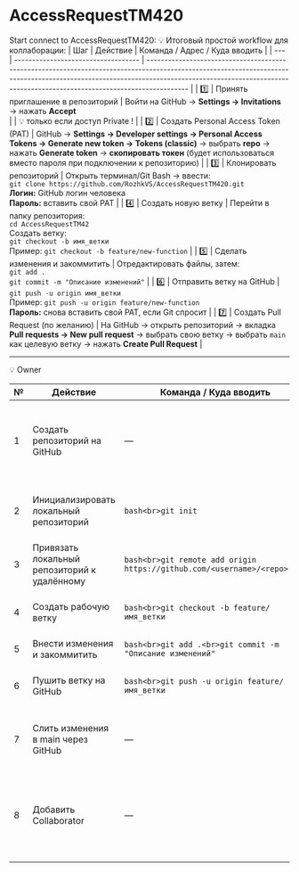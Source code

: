 # AccessRequestTM420

Start connect to AccessRequestTM420: 
💡 Итоговый простой workflow для коллаборации:
| Шаг | Действие                            | Команда / Адрес / Куда вводить                                                                                                                                                                                                                        |
| --- | ----------------------------------- | ----------------------------------------------------------------------------------------------------------------------------------------------------------------------------------------------------------------------------------------------------- |
| 1️⃣ | Принять приглашение в репозиторий   | Войти на GitHub → **Settings → Invitations** → нажать **Accept**  
|     |  💡 только если доступ Private !   |
| 2️⃣ | Создать Personal Access Token (PAT) | GitHub → **Settings → Developer settings → Personal Access Tokens → Generate new token → Tokens (classic)** → выбрать **repo** → нажать **Generate token** → **скопировать токен** (будет использоваться вместо пароля при подключении к репозиторию) |
| 3️⃣ | Клонировать репозиторий             | Открыть терминал/Git Bash → ввести:<br>`git clone https://github.com/RozhkVS/AccessRequestTM420.git`<br>**Логин:** GitHub логин человека<br>**Пароль:** вставить свой PAT                                                                              |
| 4️⃣ | Создать новую ветку                 | Перейти в папку репозитория:<br>`cd AccessRequestTM42`<br>Создать ветку:<br>`git checkout -b имя_ветки`<br>Пример: `git checkout -b feature/new-function`                                                                                             |
| 5️⃣ | Сделать изменения и закоммитить     | Отредактировать файлы, затем:<br>`git add .`<br>`git commit -m "Описание изменений"`                                                                                                                                                                  |
| 6️⃣ | Отправить ветку на GitHub           | `git push -u origin имя_ветки`<br>Пример: `git push -u origin feature/new-function`<br>**Пароль:** снова вставить свой PAT, если Git спросит                                                                                                          |
| 7️⃣ | Создать Pull Request (по желанию)   | На GitHub → открыть репозиторий → вкладка **Pull requests → New pull request** → выбрать свою ветку → выбрать `main` как целевую ветку → нажать **Create Pull Request**                                                                               |


------------------------------------------------------------------------------------------------------------------------------------------------------------------------------------------------------------------------------------------------------------------------------------------
💡 Owner

| № | Действие                                     | Команда / Куда вводить                                                   | Примечание                                                                   |
| - | -------------------------------------------- | ------------------------------------------------------------------------ | ---------------------------------------------------------------------------- |
| 1 | Создать репозиторий на GitHub                | —                                                                        | GitHub → **New repository** → указать название → **Create repository**       |
| 2 | Инициализировать локальный репозиторий       | `bash<br>git init`                                                       | Создаёт локальный репозиторий в текущей папке                                |
| 3 | Привязать локальный репозиторий к удалённому | `bash<br>git remote add origin https://github.com/<username>/<repo>.git` | Связывает локальный и удалённый репозиторий                                  |
| 4 | Создать рабочую ветку                        | `bash<br>git checkout -b feature/имя_ветки`                              | Никогда не работать напрямую в main                                          |
| 5 | Внести изменения и закоммитить               | `bash<br>git add .<br>git commit -m "Описание изменений"`                | Фиксирует изменения                                                          |
| 6 | Пушить ветку на GitHub                       | `bash<br>git push -u origin feature/имя_ветки`                           | Отправляет ветку на удалённый репозиторий                                    |
| 7 | Слить изменения в main через GitHub          | —                                                                        | GitHub → **Pull requests → New pull request → Merge**                        |
| 8 | Добавить Collaborator                        | —                                                                        | GitHub → **Settings → Collaborators → Add people → логин → Send invitation** |
